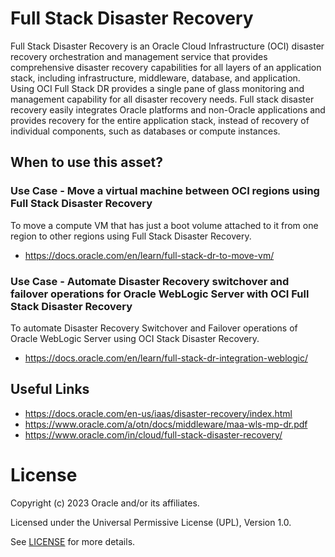 <!-- # Copyright (c) 2023, Oracle and/or its affiliates.
# Licensed under the Universal Permissive License v1.0 as shown at https://oss.oracle.com/licenses/upl.
# @author: Vasudeva Manikandan -->

# Full Stack Disaster Recovery

Full Stack Disaster Recovery is an Oracle Cloud Infrastructure (OCI) disaster recovery orchestration and management service that provides comprehensive disaster recovery capabilities for all layers of an application stack, including infrastructure, middleware, database, and application.
Using OCI Full Stack DR provides a single pane of glass monitoring and management capability for all disaster recovery needs. Full stack disaster recovery easily integrates Oracle platforms and non-Oracle applications and provides recovery for the entire application stack, instead of recovery of individual components, such as databases or compute instances.

## When to use this asset?

### Use Case - Move a virtual machine between OCI regions using Full Stack Disaster Recovery
To move a compute VM that has just a boot volume attached to it from one region to other regions using Full Stack Disaster Recovery.

- https://docs.oracle.com/en/learn/full-stack-dr-to-move-vm/

### Use Case - Automate Disaster Recovery switchover and failover operations for Oracle WebLogic Server with OCI Full Stack Disaster Recovery

To automate Disaster Recovery Switchover and Failover operations of Oracle WebLogic Server using OCI Stack Disaster Recovery.
- https://docs.oracle.com/en/learn/full-stack-dr-integration-weblogic/



## Useful Links

- https://docs.oracle.com/en-us/iaas/disaster-recovery/index.html
- https://www.oracle.com/a/otn/docs/middleware/maa-wls-mp-dr.pdf
- https://www.oracle.com/in/cloud/full-stack-disaster-recovery/

# License

Copyright (c) 2023 Oracle and/or its affiliates.

Licensed under the Universal Permissive License (UPL), Version 1.0.

See [LICENSE](LICENSE) for more details.
